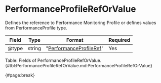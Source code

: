 <!--
    ATTENTION: This file was generated via gradle!
               Do NOT manually edit this file! Any such changes will be overwritten!
-->

# PerformanceProfileRefOrValue

Defines the reference to Performance Monitoring Profile or defines values from PerformanceProfile type.

| Field | Type | Format | Required |
| ------- | ------- | ------- | --- |
| @type | string | "[PerformanceProfileRef](#performanceprofileref)" | Yes |

Table: Fields of PerformanceProfileRefOrValue. {#tbl:PerformanceProfileRefOrValue.md:PerformanceProfileRefOrValue}

{#page:break}
